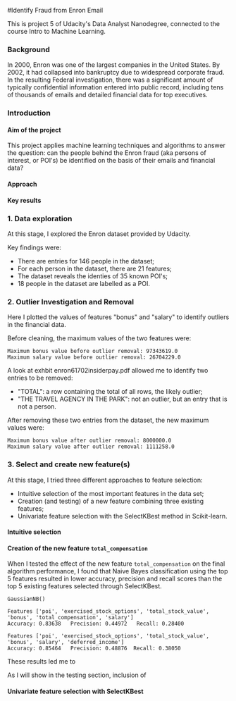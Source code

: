 #Identify Fraud from Enron Email

This is project 5 of Udacity's Data Analyst Nanodegree, connected to the course Intro to Machine Learning.

### Background
In 2000, Enron was one of the largest companies in the United States. By 2002, it had collapsed into bankruptcy due to widespread corporate fraud. In the resulting Federal investigation, there was a significant amount of typically confidential information entered into public record, including tens of thousands of emails and detailed financial data for top executives.

### Introduction

#### Aim of the project
This project applies machine learning techniques and algorithms to answer the question: can the people behind the Enron fraud (aka persons of interest, or POI's) be identified on the basis of their emails and financial data?

#### Approach


#### Key results


### 1. Data exploration

At this stage, I explored the Enron dataset provided by Udacity.

Key findings were:
- There are entries for 146 people in the dataset;
- For each person in the dataset, there are 21 features;
- The dataset reveals the identies of 35 known POI's;
- 18 people in the dataset are labelled as a POI.

### 2. Outlier Investigation and Removal

Here I plotted the values of features "bonus" and "salary" to identify outliers in the financial data.

Before cleaning, the maximum values of the two features were:

```
Maximum bonus value before outlier removal: 97343619.0
Maximum salary value before outlier removal: 26704229.0
```

A look at exhbit enron61702insiderpay.pdf allowed me to identify two entries to be removed:

- "TOTAL": a row containing the total of all rows, the likely outlier;
- "THE TRAVEL AGENCY IN THE PARK": not an outlier, but an entry that is not a person.



After removing these two entries from the dataset, the new maximum values were:

```
Maximum bonus value after outlier removal: 8000000.0
Maximum salary value after outlier removal: 1111258.0
```

### 3. Select and create new feature(s)

At this stage, I tried three different approaches to feature selection:

- Intuitive selection of the most important features in the data set;
- Creation (and testing) of a new feature combining three existing features;
- Univariate feature selection with the SelectKBest method in Scikit-learn.

#### Intuitive selection

 

#### Creation of the new feature ```total_compensation```

When I tested the effect of the new feature ```total_compensation``` on the final algorithm performance,
I found that Naive Bayes classification using the top 5 features resulted in lower accuracy, precision
and recall scores than the top 5 existing features selected through SelectKBest.

```
GaussianNB()

Features ['poi', 'exercised_stock_options', 'total_stock_value', 'bonus', 'total_compensation', 'salary']
Accuracy: 0.83638   Precision: 0.44972   Recall: 0.28400 

Features ['poi', 'exercised_stock_options', 'total_stock_value', 'bonus', 'salary', 'deferred_income']
Accuracy: 0.85464   Precision: 0.48876  Recall: 0.38050
```

These results led me to 

As I will show in the testing section, inclusion of 

#### Univariate feature selection with SelectKBest



